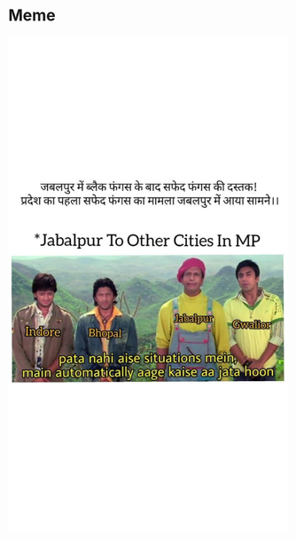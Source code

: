 # Meme

![Meme](https://raw.githubusercontent.com/HemantSachdeva/HacktoberFest/2021/assets/Romiljain.jpg)